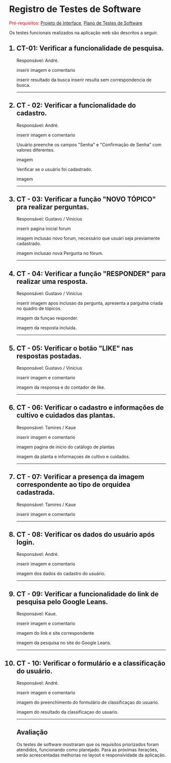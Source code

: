 # Registro de Testes de Software

<span style="color:red">Pré-requisitos: <a href="https://github.com/ICEI-PUC-Minas-PMV-ADS/pmv-ads-2024-e1-proj-web-t15-mundo-das-orquideas/blob/main/docs/04-Projeto%20de%20Interface.md"> Projeto de Interface</a></span>, <a href="https://github.com/ICEI-PUC-Minas-PMV-ADS/pmv-ads-2024-e1-proj-web-t15-mundo-das-orquideas/blob/main/docs/07-Plano%20de%20Testes%20de%20Software.md"> Plano de Testes de Software</a>

Os testes funcionais realizados na aplicação web são descritos a seguir.

<ol>
 <h2><li> CT-01: Verificar a funcionalidade de pesquisa.</h2>

  Responsável: André.

inserir imagem e comentario 

inserir resultado da busca 
inserir resulta sem correspondencia de busca.

  </li>
  <hr>

  <h2><li> CT - 02: Verificar a funcionalidade do cadastro.</h2>
    
  Responsável: André.

inserir imagem e comentario

Usuário preenche os campos "Senha" e "Confirmaçāo de Senha" com valores diferentes.

imagem

Verificar se o usuário foi cadastrado.

imagem


  
  </li>
  <hr>

<h2><li> CT - 03: Verificar a função "NOVO TÓPICO" pra realizar perguntas.</h2>
    
  Responsável: Gustavo / Vinícius

inserir pagina inicial forum

imagem inclusáo novo forum, necessário que usuári seja previamente cadastrado.

imagem inclusao nova Pergunta no fórum.


  
  </li>
  <hr>


<h2><li> CT - 04: Verificar a função "RESPONDER" para realizar uma resposta.</h2>
  
   Responsável: Gustavo / Vinícius

inserir imagem apos inclusao da pergunta, apresenta a pargutna criada no quadro de tópicos. 

imagem da funçao responder. 

imagem da resposta incluida. 

  
  </li>
  <hr>

<h2><li> CT - 05: Verificar o botão "LIKE" nas respostas postadas.</h2>
  
   Responsável: Gustavo / Vinícius

inserir imagem e comentario

imagem da responsa e do contador de like.
  
  </li>
  <hr>

<h2><li> CT - 06: Verificar o cadastro e informações de cultivo e cuidados das plantas.</h2>
  
   Responsável: Tamires / Kaue

inserir imagem e comentario

imagem pagina de inicio do catálogo de plantas

imagem da planta e informaçoes de cultivo e cuidados.

  
  </li>
  <hr>


<h2><li> CT - 07: Verificar a presença da imagem correspondente ao tipo de orquídea cadastrada.</h2>
  
   Responsável: Tamires / Kaue

inserir imagem e comentario
  
  </li>
  <hr>


<h2><li> CT - 08: Verificar os dados do usuário após login.</h2>
  
   Responsável: André.

inserir imagem e comentario

imagem dos dados do cadastro do usuário. 

  
  </li>
  <hr>


<h2><li> CT - 09: Verificar a funcionalidade do link de pesquisa pelo Google Leans.</h2>
  
   Responsável: Kaue.

inserir imagem e comentario

imagem do link e site correspondente

imagem da pesquisa no site do Google Leans.
  
  </li>
  <hr>


<h2><li> CT - 10: Verificar o formulário e a classificação do usuário.</h2>
  
   Responsável: André.

inserir imagem e comentario

imagem do preenchimento do formulário de classificaçao do usuario.

imagem do resultado da classificaçao do usuario. 
  
  </li>
  <hr>
  




  
## Avaliação

Os testes de software mostraram que os requisitos priorizados foram atendidos, funcionando como planejado. Para as próximas iterações, serão acrescentadas melhorias no layout e responsividade da aplicação.
